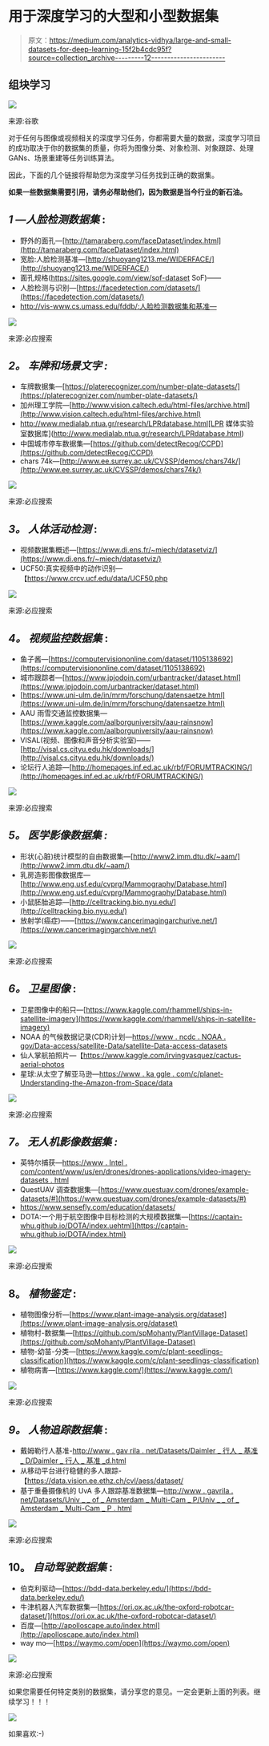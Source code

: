# 用于深度学习的大型和小型数据集

> 原文：<https://medium.com/analytics-vidhya/large-and-small-datasets-for-deep-learning-15f2b4cdc95f?source=collection_archive---------12----------------------->

## 组块学习

![](img/1474e2902f42878431d0ffb606dd9a23.png)

来源:谷歌

对于任何与图像或视频相关的深度学习任务，你都需要大量的数据，深度学习项目的成功取决于你的数据集的质量，你将为图像分类、对象检测、对象跟踪、处理 GANs、场景重建等任务训练算法。

因此，下面的几个链接将帮助您为深度学习任务找到正确的数据集。

**如果一些数据集需要引用，请务必帮助他们，因为数据是当今行业的新石油。**

## ***1 —人脸检测数据集*** :

*   野外的面孔—[http://tamaraberg.com/faceDataset/index.html](http://tamaraberg.com/faceDataset/index.html)
*   宽脸:人脸检测基准—[http://shuoyang1213.me/WIDERFACE/](http://shuoyang1213.me/WIDERFACE/)
*   面孔规格(https://sites.google.com/view/sof-dataset SoF)——
*   人脸检测与识别—[https://facedetection.com/datasets/](https://facedetection.com/datasets/)
*   http://vis-www.cs.umass.edu/fddb/:人脸检测数据集和基准—

![](img/1cb6e1aad5e20f3932ad86d708ac9fa6.png)

来源:必应搜索

## *2。* ***车牌和场景文字*** *:*

*   车牌数据集—[https://platerecognizer.com/number-plate-datasets/](https://platerecognizer.com/number-plate-datasets/)
*   加州理工学院—[http://www.vision.caltech.edu/html-files/archive.html](http://www.vision.caltech.edu/html-files/archive.html)
*   http://www.medialab.ntua.gr/research/LPRdatabase.html[LPR 媒体实验室数据库](http://www.medialab.ntua.gr/research/LPRdatabase.html)
*   中国城市停车数据集—[https://github.com/detectRecog/CCPD](https://github.com/detectRecog/CCPD)
*   chars 74k—[http://www.ee.surrey.ac.uk/CVSSP/demos/chars74k/](http://www.ee.surrey.ac.uk/CVSSP/demos/chars74k/)

![](img/9b5d5c4d6b198e83b5837d14733b7726.png)

来源:必应搜索

## *3。* ***人体活动检测*** :

*   视频数据集概述—[https://www.di.ens.fr/~miech/datasetviz/](https://www.di.ens.fr/~miech/datasetviz/)
*   UCF50:真实视频中的动作识别—【https://www.crcv.ucf.edu/data/UCF50.php 

![](img/7d7538fa247536afd1f5e3151c6f998c.png)

来源:必应搜索

## *4。* ***视频监控数据集*** :

*   鱼子酱—[https://computervisiononline.com/dataset/1105138692](https://computervisiononline.com/dataset/1105138692)
*   城市跟踪者—[https://www.jpjodoin.com/urbantracker/dataset.html](https://www.jpjodoin.com/urbantracker/dataset.html)
*   [https://www.uni-ulm.de/in/mrm/forschung/datensaetze.html](https://www.uni-ulm.de/in/mrm/forschung/datensaetze.html)
*   AAU 雨雪交通监控数据集—[https://www.kaggle.com/aalborguniversity/aau-rainsnow](https://www.kaggle.com/aalborguniversity/aau-rainsnow)
*   VISAL(视频、图像和声音分析实验室)——[http://visal.cs.cityu.edu.hk/downloads/](http://visal.cs.cityu.edu.hk/downloads/)
*   论坛行人追踪—[http://homepages.inf.ed.ac.uk/rbf/FORUMTRACKING/](http://homepages.inf.ed.ac.uk/rbf/FORUMTRACKING/)

![](img/92930c7cb52a9dabf7750007670be6c0.png)

来源:必应搜索

## *5。* ***医学影像数据集*** *:*

*   形状(心脏)统计模型的自由数据集—[http://www2.imm.dtu.dk/~aam/](http://www2.imm.dtu.dk/~aam/)
*   乳房造影图像数据库—[http://www.eng.usf.edu/cvprg/Mammography/Database.html](http://www.eng.usf.edu/cvprg/Mammography/Database.html)
*   小鼠胚胎追踪—[http://celltracking.bio.nyu.edu/](http://celltracking.bio.nyu.edu/)
*   放射学(癌症)——[https://www.cancerimagingarchurive.net/](https://www.cancerimagingarchive.net/)

![](img/d494a64a361177510297ee999b627616.png)

来源:必应搜索

## *6。* ***卫星图像*** :

*   卫星图像中的船只—[https://www.kaggle.com/rhammell/ships-in-satellite-imagery](https://www.kaggle.com/rhammell/ships-in-satellite-imagery)
*   NOAA 的气候数据记录(CDR)计划—[https://www . ncdc . NOAA . gov/Data-access/satellite-Data/satellite-Data-access-datasets](https://www.ncdc.noaa.gov/data-access/satellite-data/satellite-data-access-datasets)
*   仙人掌航拍照片—【https://www.kaggle.com/irvingvasquez/cactus-aerial-photos 
*   星球:从太空了解亚马逊—[https://www . ka ggle . com/c/planet-Understanding-the-Amazon-from-Space/data](https://www.kaggle.com/c/planet-understanding-the-amazon-from-space/data)

![](img/722dde538f224608a29c6ac58f3ccc12.png)

来源:必应搜索

## *7。* ***无人机影像数据集*** *:*

*   英特尔捕获—[https://www . Intel . com/content/www/us/en/drones/drones-applications/video-imagery-datasets . html](https://www.intel.com/content/www/us/en/drones/drone-applications/video-imagery-datasets.html)
*   QuestUAV 调查数据集—[https://www.questuav.com/drones/example-datasets/#](https://www.questuav.com/drones/example-datasets/#)
*   https://www.sensefly.com/education/datasets/
*   DOTA:一个用于航空图像中目标检测的大规模数据集—[https://captain-whu.github.io/DOTA/index.uehtml](https://captain-whu.github.io/DOTA/index.html)

![](img/8a9bb7197285b9e9d577a6828167793f.png)

来源:必应搜索

## 8。 ***植物鉴定*** :

*   植物图像分析—[https://www.plant-image-analysis.org/dataset](https://www.plant-image-analysis.org/dataset)
*   植物村-数据集—[https://github.com/spMohanty/PlantVillage-Dataset](https://github.com/spMohanty/PlantVillage-Dataset)
*   植物-幼苗-分类—[https://www.kaggle.com/c/plant-seedlings-classification](https://www.kaggle.com/c/plant-seedlings-classification)
*   植物病害—[https://www.kaggle.com/](https://www.kaggle.com/)

![](img/0862d03e5bd351a0c36093b99d5b9b5c.png)

来源:必应搜索

## *9。* ***人物追踪数据集* :**

*   戴姆勒行人基准-[http://www . gav rila . net/Datasets/Daimler _ 行人 _ 基准 _ D/Daimler _ 行人 _ 基准 _d.html](http://www.gavrila.net/Datasets/Daimler_Pedestrian_Benchmark_D/daimler_pedestrian_benchmark_d.html)
*   从移动平台进行稳健的多人跟踪-【https://data.vision.ee.ethz.ch/cvl/aess/dataset/ 
*   基于重叠摄像机的 UvA 多人跟踪基准数据集—[http://www . gavrila . net/Datasets/Univ _ _ of _ Amsterdam _ Multi-Cam _ P/Univ _ _ of _ Amsterdam _ Multi-Cam _ P . html](http://www.gavrila.net/Datasets/Univ__of_Amsterdam_Multi-Cam_P/univ__of_amsterdam_multi-cam_p.html)

![](img/460886889b2badc78ac571537be56714.png)

来源:必应搜索

## 10。 ***自动驾驶数据集*** :

*   伯克利驱动—[https://bdd-data.berkeley.edu/](https://bdd-data.berkeley.edu/)
*   牛津机器人汽车数据集—[https://ori.ox.ac.uk/the-oxford-robotcar-dataset/](https://ori.ox.ac.uk/the-oxford-robotcar-dataset/)
*   百度—[http://apolloscape.auto/index.html](http://apolloscape.auto/index.html)
*   way mo—[https://waymo.com/open](https://waymo.com/open)

![](img/b820d542f74f2c28bc757bd0b55993f6.png)

来源:必应搜索

如果您需要任何特定类别的数据集，请分享您的意见。一定会更新上面的列表。继续学习！！！

![](img/a403071de72f5016c09579dd05ae2de9.png)

如果喜欢:-)